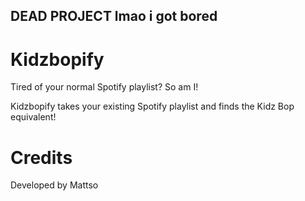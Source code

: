 ## DEAD PROJECT lmao i got bored
# Kidzbopify

Tired of your normal Spotify playlist? So am I!

Kidzbopify takes your existing Spotify playlist and finds the Kidz Bop equivalent!

# Credits
Developed by Mattso
